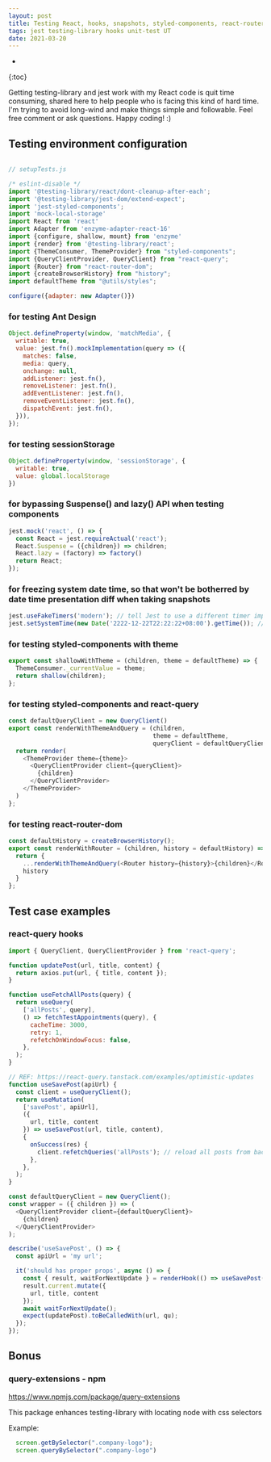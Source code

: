```yaml
---
layout: post
title: Testing React, hooks, snapshots, styled-components, react-router and sessionStorage with testing-library
tags: jest testing-library hooks unit-test UT
date: 2021-03-20
---
```


* 
{:toc}

Getting testing-library and jest work with my React code is quit time consuming, shared here to help people who is facing this kind of hard time. I'm trying to avoid long-wind and make things simple and followable. Feel free comment or ask questions. Happy coding! :)

## Testing environment configuration

```js

// setupTests.js

/* eslint-disable */
import '@testing-library/react/dont-cleanup-after-each';
import '@testing-library/jest-dom/extend-expect';
import 'jest-styled-components';
import 'mock-local-storage'
import React from 'react'
import Adapter from 'enzyme-adapter-react-16'
import {configure, shallow, mount} from 'enzyme'
import {render} from '@testing-library/react';
import {ThemeConsumer, ThemeProvider} from "styled-components";
import {QueryClientProvider, QueryClient} from "react-query";
import {Router} from "react-router-dom";
import {createBrowserHistory} from "history";
import defaultTheme from "@utils/styles";

configure({adapter: new Adapter()})
```
### for testing Ant Design
```js
Object.defineProperty(window, 'matchMedia', {
  writable: true,
  value: jest.fn().mockImplementation(query => ({
    matches: false,
    media: query,
    onchange: null,
    addListener: jest.fn(),
    removeListener: jest.fn(),
    addEventListener: jest.fn(),
    removeEventListener: jest.fn(),
    dispatchEvent: jest.fn(),
  })),
});

```
### for testing sessionStorage
```js
Object.defineProperty(window, 'sessionStorage', {
  writable: true,
  value: global.localStorage
})

```
### for bypassing Suspense() and lazy() API when testing components
```js
jest.mock('react', () => {
  const React = jest.requireActual('react');
  React.Suspense = ({children}) => children;
  React.lazy = (factory) => factory()
  return React;
});

```
### for freezing system date time, so that won't be botherred by date time presentation diff when taking snapshots
```js
jest.useFakeTimers('modern'); // tell Jest to use a different timer implementation.
jest.setSystemTime(new Date('2222-12-22T22:22:22+08:00').getTime()); // Set a static time for snapshot

```
### for testing styled-components with theme
```js
export const shallowWithTheme = (children, theme = defaultTheme) => {
  ThemeConsumer._currentValue = theme;
  return shallow(children);
};

```
### for testing styled-components and react-query
```js
const defaultQueryClient = new QueryClient()
export const renderWithThemeAndQuery = (children,
                                        theme = defaultTheme,
                                        queryClient = defaultQueryClient) => {
  return render(
    <ThemeProvider theme={theme}>
      <QueryClientProvider client={queryClient}>
        {children}
      </QueryClientProvider>
    </ThemeProvider>
  )
};

```
### for testing react-router-dom
```js
const defaultHistory = createBrowserHistory();
export const renderWithRouter = (children, history = defaultHistory) => {
  return {
    ...renderWithThemeAndQuery(<Router history={history}>{children}</Router>),
    history
  }
};

```
## Test case examples

### react-query hooks

```js
import { QueryClient, QueryClientProvider } from 'react-query';

function updatePost(url, title, content) {
  return axios.put(url, { title, content });
}

function useFetchAllPosts(query) {
  return useQuery(
    ['allPosts', query],
    () => fetchTestAppointments(query), {
      cacheTime: 3000,
      retry: 1,
      refetchOnWindowFocus: false,
    },
  );
}

// REF: https://react-query.tanstack.com/examples/optimistic-updates
function useSavePost(apiUrl) {
  const client = useQueryClient();
  return useMutation(
    ['savePost', apiUrl],
    ({
      url, title, content
    }) => useSavePost(url, title, content),
    {
      onSuccess(res) {
        client.refetchQueries('allPosts'); // reload all posts from backend
      },
    },
  );
}

const defaultQueryClient = new QueryClient();
const wrapper = ({ children }) => (
  <QueryClientProvider client={defaultQueryClient}>
    {children}
  </QueryClientProvider>
);

describe('useSavePost', () => {
  const apiUrl = 'my url';

  it('should has proper props', async () => {
    const { result, waitForNextUpdate } = renderHook(() => useSavePost(apiUrl), { wrapper });
    result.current.mutate({
      url, title, content
    });
    await waitForNextUpdate();
    expect(updatePost).toBeCalledWith(url, qu);
  });
});

```

## Bonus
### query-extensions - npm

https://www.npmjs.com/package/query-extensions

This package enhances testing-library with locating node with css selectors

Example:
```js
  screen.getBySelector(".company-logo");
  screen.queryBySelector(".company-logo")
```
